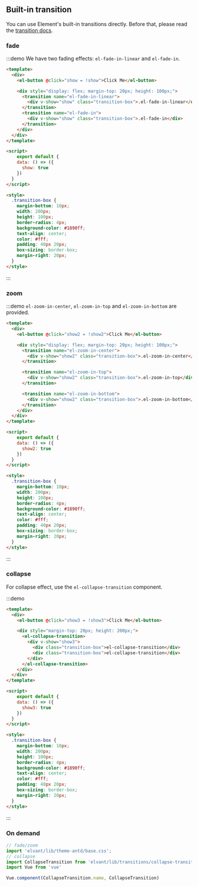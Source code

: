 ## Built-in transition

You can use Element's built-in transitions directly. Before that, please read the [transition docs](https://vuejs.org/v2/api/#transition).

### fade

:::demo We have two fading effects: `el-fade-in-linear` and `el-fade-in`.
```html
<template>
  <div>
    <el-button @click="show = !show">Click Me</el-button>

    <div style="display: flex; margin-top: 20px; height: 100px;">
      <transition name="el-fade-in-linear">
        <div v-show="show" class="transition-box">.el-fade-in-linear</div>
      </transition>
      <transition name="el-fade-in">
        <div v-show="show" class="transition-box">.el-fade-in</div>
      </transition>
    </div>
  </div>
</template>

<script>
    export default {
    data: () => ({
      show: true
    })
  }
</script>

<style>
  .transition-box {
    margin-bottom: 10px;
    width: 200px;
    height: 100px;
    border-radius: 4px;
    background-color: #1890ff;
    text-align: center;
    color: #fff;
    padding: 40px 20px;
    box-sizing: border-box;
    margin-right: 20px;
  }
</style>
```
:::

### zoom

:::demo `el-zoom-in-center`, `el-zoom-in-top` and `el-zoom-in-bottom` are provided.
```html
<template>
  <div>
    <el-button @click="show2 = !show2">Click Me</el-button>

    <div style="display: flex; margin-top: 20px; height: 100px;">
      <transition name="el-zoom-in-center">
        <div v-show="show2" class="transition-box">.el-zoom-in-center</div>
      </transition>

      <transition name="el-zoom-in-top">
        <div v-show="show2" class="transition-box">.el-zoom-in-top</div>
      </transition>

      <transition name="el-zoom-in-bottom">
        <div v-show="show2" class="transition-box">.el-zoom-in-bottom</div>
      </transition>
    </div>
  </div>
</template>

<script>
    export default {
    data: () => ({
      show2: true
    })
  }
</script>

<style>
  .transition-box {
    margin-bottom: 10px;
    width: 200px;
    height: 100px;
    border-radius: 4px;
    background-color: #1890ff;
    text-align: center;
    color: #fff;
    padding: 40px 20px;
    box-sizing: border-box;
    margin-right: 20px;
  }
</style>
```
:::


### collapse

For collapse effect, use the `el-collapse-transition` component.

:::demo
```html
<template>
  <div>
    <el-button @click="show3 = !show3">Click Me</el-button>

    <div style="margin-top: 20px; height: 200px;">
      <el-collapse-transition>
        <div v-show="show3">
          <div class="transition-box">el-collapse-transition</div>
          <div class="transition-box">el-collapse-transition</div>
        </div>
      </el-collapse-transition>
    </div>
  </div>
</template>

<script>
    export default {
    data: () => ({
      show3: true
    })
  }
</script>

<style>
  .transition-box {
    margin-bottom: 10px;
    width: 200px;
    height: 100px;
    border-radius: 4px;
    background-color: #1890ff;
    text-align: center;
    color: #fff;
    padding: 40px 20px;
    box-sizing: border-box;
    margin-right: 20px;
  }
</style>
```
:::

### On demand

```js
// fade/zoom
import 'elvant/lib/theme-antd/base.css';
// collapse
import CollapseTransition from 'elvant/lib/transitions/collapse-transition';
import Vue from 'vue'

Vue.component(CollapseTransition.name, CollapseTransition)
```

<style>
  .transition-box {
    margin-bottom: 10px;
    width: 200px;
    height: 100px;
    border-radius: 4px;
    background-color: #1890ff;
    text-align: center;
    color: #fff;
    padding: 40px 20px;
    margin-right: 20px;
    box-sizing: border-box;
  }
</style>

<script>
  module.exports = {
    data: () => ({
      show: true,
      show2: true,
      show3: true
    })
  }
</script>
